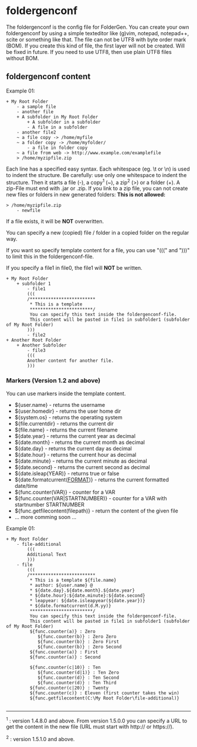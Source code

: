 


# foldergenconf #
The foldergenconf is the config file for FolderGen. You can create your own foldergenconf by using a simple texteditor like (g)vim, notepad, notepad++, scite or something like that. The file can not be UTF8 with byte order mark (BOM). If you create this kind of file, the first layer will not be created. Will be fixed in future. If you need to use UTF8, then use plain UTF8 files without BOM.


## foldergenconf content ##

Example 01:
```
+ My Root Folder
	- a sample file
	- another file
	+ A subfolder in My Root Folder
		+ A subfolder in a subfolder
		- A file in a subfolder
	- another file2
	~ a file copy -> /home/myfile
	~ a folder copy -> /home/myfolder/
		- a file in folder copy
	~ a file from web -> http://www.example.com/examplefile
	> /home/myzipfile.zip
```

Each line has a specified easy syntax. Each whitespace (eg. \t or \n) is used to indent the structure. Be carefully: use only one whitespace to indent the structure.
Then it starts a file (-), a copy<sup>1</sup> (~), a zip<sup>2</sup> (>) or a folder (+). A zip-File must end with .jar or .zip. If you link to a zip file, you can not create new files or folders in new generated folders:
**This is not allowed:**
```
> /home/myzipfile.zip
	- newfile
```

If a file exists, it will be **NOT** overwritten.

You can specify a new (copied) file / folder in a copied folder on the regular way.

If you want so specify template content for a file, you can use "(((" and ")))" to limit this in the foldergenconf-file.

If you specify a file1 in file0, the file1 will **NOT** be written.

```
+ My Root Folder
	+ subfolder 1
		- file1
		(((
		/*************************
		 * This is a template
		 ************************/
		 You can specify this text inside the foldergenconf-file.
		 This content will be pasted in file1 in subfolder1 (subfolder of My Root Folder)
		)))
		- file2
+ Another Root Folder
	+ Another Subfolder
		- file3
		(((
		Another content for another file.
		)))
```

### Markers (Version 1.2 and above) ###
You can use markers inside the template content.
  * ${user.name} - returns the username
  * ${user.homedir} - returns the user home dir
  * ${system.os} - returns the operating system
  * ${file.currentdir} - returns the current dir
  * ${file.name} - returns the current filename
  * ${date.year} - returns the current year as decimal
  * ${date.month} - returns the current month as decimal
  * ${date.day} - returns the current day as decimal
  * ${date.hour} - returns the current hour as decimal
  * ${date.minute} - returns the current minute as decimal
  * ${date.second} - returns the current second as decimal
  * ${date.isleap(YEAR)} - returns true or false
  * ${date.formatcurrent([FORMAT](Format.md))} - returns the current formatted date/time
  * ${func.counter(VAR)} - counter for a VAR
  * ${func.counter(VAR|STARTNUMBER)} - counter for a VAR with startnumber STARTNUMBER
  * ${func.getfilecontent(filepath)} - return the content of the given file
  * ... more comming soon ...

Example 01:
```
+ My Root Folder
	- file-additional
		(((
		Additional Text
		)))
	- file
		(((
		/*************************
		 * This is a template ${file.name}
		 * author: ${user.name} @ 
		 * ${date.day}.${date.month}.${date.year}
		 * ${date.hour}:${date.minute}:${date.second}
		 * leapyear: ${date.isleapyear(${date.year})}
		 * ${date.formatcurrent(d.M.yy)}
		 ************************/
		 You can specify this text inside the foldergenconf-file.
		 This content will be pasted in file1 in subfolder1 (subfolder of My Root Folder)
		 ${func.counter(a)} : Zero
			${func.counter(b)} : Zero Zero
			${func.counter(b)} : Zero First
			${func.counter(b)} : Zero Second
		 ${func.counter(a)} : First
		 ${func.counter(a)} : Second

		 ${func.counter(c|10)} : Ten
			${func.counter(d|1)} : Ten Zero
			${func.counter(d)} : Ten Second
			${func.counter(d)} : Ten Third
		 ${func.counter(c|20)} : Twenty
		 ${func.counter(c)} : Eleven (first counter takes the win)
		 ${func.getfilecontent(C:\My Root Folder\file-additional)}


```


---

<sup>1</sup> : version 1.4.8.0 and above. From version 1.5.0.0 you can specify a URL to get the content in the new file (URL must start with http:// or https://).

<sup>2</sup> : version 1.5.1.0 and above.